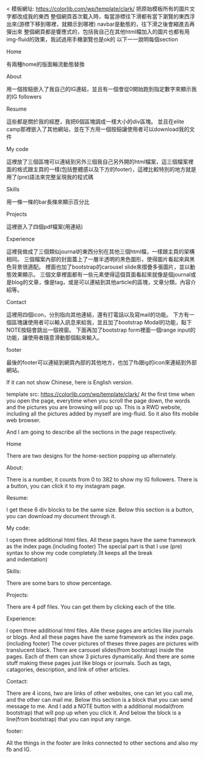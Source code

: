 # 
<
模板網址: https://colorlib.com/wp/template/clark/
把原始模板所有的圖片文字都改成我的東西
整個網頁首次載入時，每當游標往下滑都有當下瀏覽的東西浮出來(游標下移到哪裡，就顯示到哪裡)
navbar是動態的，往下滑之後會縮進去再彈出來
整個網頁都是響應式的，包括我自己在其他html檔加入的圖片也都有用img-fluid的效果，我試過用手機瀏覽也是ok的
以下一一說明每個section

Home

有兩種home的版面輪流動態替換

About

用一個按鈕嵌入了我自己的IG連結，並且有一個會從0開始跑到指定數字來顯示我的IG followers

Resume

這些都是關於我的經歷，我把6個區塊調成一樣大小的div區塊。
並且在elite camp那裡嵌入了其他網站，並在下方用一個按鈕讓使用者可以download我的文件

My code

這裡放了三個區塊可以連結到另外三個我自己另外開的html檔案，這三個檔案裡面的格式跟主頁的一樣(包括整體感以及下方的footer)，這裡比較特別的地方就是用了(pre)語法來完整呈現我的程式碼

Skills

用一條一條的bar長條來顯示百分比

Projects

這裡嵌入了四個pdf檔案(用連結)

Experience

這裡我做成了三個類似journal的東西分別在其他三個html檔，一樣跟主頁的架構相同。
三個檔案內部的封面蓋上了一層半透明的黑色圖形，使得圖片看起來與黑色背景很適配。
裡面也加了bootstrap的carousel slide來摺疊多張圖片，並以動態效果顯示。
三個文章裡面都有一些元素使得這個頁面看起來就像是個journal或是blog的文章，像是tag，或是可以連結到其他article的區塊，文章分類，內容介紹等。

Contact

這裡用四個icon，分別指向其他連結，還有打電話以及寫mail的功能。
下方有一個區塊讓使用者可以輸入訊息來給我，並且加了bootstrap Modal的功能，點下NOTE按鈕會跳出一個視窗。
下面再加了bootstrap form裡面一個range input的功能，讓使用者隨意滑動那個點來輸入。

footer

最後的footer可以連結到網頁內部的其他地方，也加了fb跟ig的icon來連結到外部網站。

If it can not show Chinese, here is English version.

template src: https://colorlib.com/wp/template/clark/
At the first time when you open the page, everytime when you scroll the page down, the words and the pictures you are browsing will pop up.
This is a RWD website, including all the pictures added by myself are img-fluid. So it also fits mobile web browser.

And I am going to describe all the sections in the page respectively.

Home

There are two designs for the home-section popping up alternately.

About:

There is a number, it counts from 0 to 382 to show my IG followers.
There is a button, you can click it to my instagram page.

Resume:

I get these 6 div blocks to be the same size.
Below this section is a button, you can download my document through it. 

My code:

I open three additional html files. All these pages have the same framework as the index page.(including footer)
The special part is that I use (pre) syntax to show my code completely.(It keeps all the break<br> and indentation<tab>)

Skills:

There are some bars to show percentage.

Projects:

There are 4 pdf files. You can get them by clicking each of the title.

Experience:

I open three additional html files. Alle these pages are articles like journals or blogs. And all these pages have the same framework as the index page.(including footer)
The cover pictures of theses three pages are pictures with translucent black.
There are carousel slides(from bootstrap) inside the pages. Each of them can show 3 pictures dynamically. 
And there are some stuff making these pages just like blogs or journals. Such as tags, catagories, description, and link of other articles.

Contact:

There are 4 icons, two are links of other websites, one can let you call me, and the other can mail me.
Below this section is a block that you can send message to me. And I add a NOTE button with a additional modal(from bootstrap) that will pop up when you click it.
And below the block is a line(from bootstrap) that you can input any range.

footer:

All the things in the footer are links connected to other sections and also my fb and IG. </p>

